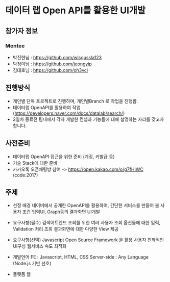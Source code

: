 # 데이터 랩 Open API를 활용한 UI개발

## 참가자 정보
### Mentee
* 박진현님 : https://github.com/wlsgussla123
* 박정이님 : https://github.com/jeongyip
* 김대호님 : https://github.com/oh3vci

## 진행방식
* 개인별 단독 프로젝트로 진행하며, 개인별Branch 로 작업을 진행함.
* 데이터랩 OpenAPI를 활용하여 작업 (https://developers.naver.com/docs/datalab/search/)
* 2일차 종료전 팀내에서 각자 개발한 컨셉과 기능들에 대해 설명하는 자리를 갖고자 합니다.

## 사전준비
* 데이터랩 OpenAPI 접근을 위한 준비 (계정, 키발급 등)
* 기술 Stack에 대한 준비
* 카카오톡 오픈채팅방 참여 -> https://open.kakao.com/o/g7fHIWC (code:2017)

## 주제
* 선정 배경
네이버에서 공개한 OpenAPI를 활용하여, 간단한 서비스를 만들어 봄
사용자 조건 입력UI, Graph등의 결과화면 UI개발

* 요구사항(필수)
검색어트렌드 조회를 위한 여러 사용자 조회 옵션들에 대한 입력, Validation 처리
조회 결과화면에 대한 다양한 View 제공

* 요구사항(선택)
Javascript Open Source Framework 을 활용
사용자 친화적인 UI구성
웹서비스 속도 최적화

* 개발언어
FE : Javascript, HTML, CSS
Server-side : Any Language (Node.js 기반 선호)

* 플랫폼
웹

